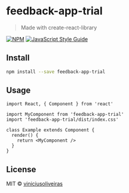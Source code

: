 # feedback-app-trial

> Made with create-react-library

[![NPM](https://img.shields.io/npm/v/feedback-app-trial.svg)](https://www.npmjs.com/package/feedback-app-trial) [![JavaScript Style Guide](https://img.shields.io/badge/code_style-standard-brightgreen.svg)](https://standardjs.com)

## Install

```bash
npm install --save feedback-app-trial
```

## Usage

```tsx
import React, { Component } from 'react'

import MyComponent from 'feedback-app-trial'
import 'feedback-app-trial/dist/index.css'

class Example extends Component {
  render() {
    return <MyComponent />
  }
}
```

## License

MIT © [viniciusoliveiras](https://github.com/viniciusoliveiras)

